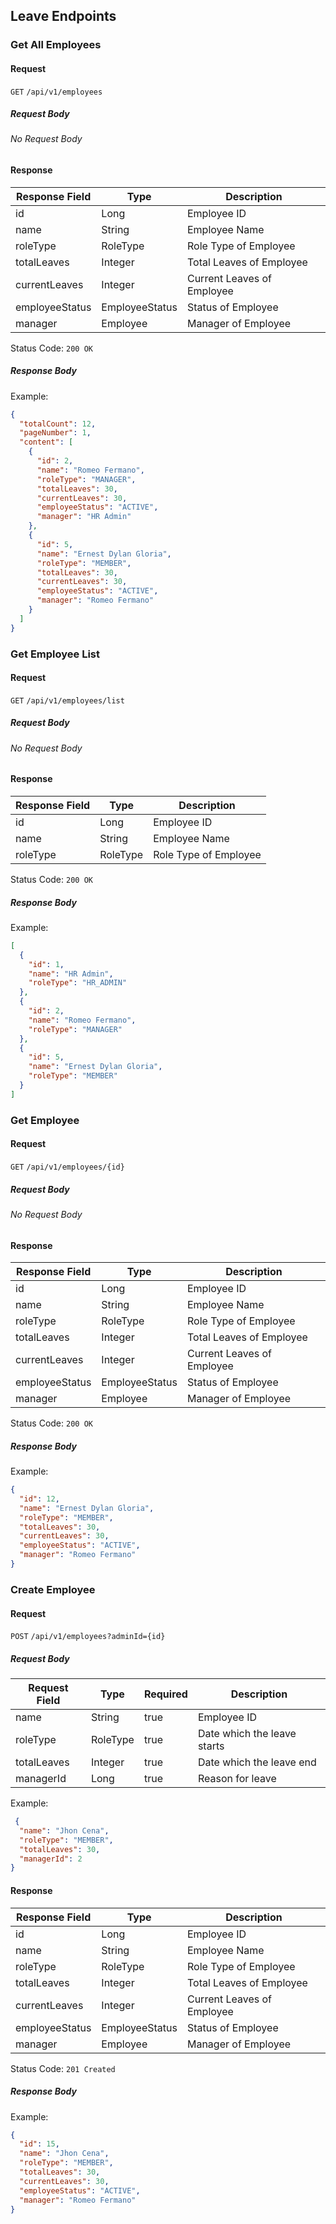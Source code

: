 ## Leave Endpoints

### Get All Employees

#### Request

`GET` `/api/v1/employees`

##### Request Body

###### No Request Body

#### Response

| Response Field | Type           | Description                |
|----------------|----------------|----------------------------|
| id             | Long           | Employee ID                |
| name           | String         | Employee Name              |
| roleType       | RoleType       | Role Type of Employee      |                                                                                                                                                                                                                                               
| totalLeaves    | Integer        | Total Leaves of Employee   |
| currentLeaves  | Integer        | Current Leaves of Employee |
| employeeStatus | EmployeeStatus | Status of Employee         |                   
| manager        | Employee       | Manager of Employee        | 

Status Code: `200 OK`

##### Response Body

Example:

```json
{
  "totalCount": 12,
  "pageNumber": 1,
  "content": [
    {
      "id": 2,
      "name": "Romeo Fermano",
      "roleType": "MANAGER",
      "totalLeaves": 30,
      "currentLeaves": 30,
      "employeeStatus": "ACTIVE",
      "manager": "HR Admin"
    },
    {
      "id": 5,
      "name": "Ernest Dylan Gloria",
      "roleType": "MEMBER",
      "totalLeaves": 30,
      "currentLeaves": 30,
      "employeeStatus": "ACTIVE",
      "manager": "Romeo Fermano"
    }
  ]
}
```

### Get Employee List

#### Request

`GET` `/api/v1/employees/list`

##### Request Body

###### No Request Body

#### Response

| Response Field | Type     | Description           |
|----------------|----------|-----------------------|
| id             | Long     | Employee ID           |
| name           | String   | Employee Name         |
| roleType       | RoleType | Role Type of Employee |

Status Code: `200 OK`

##### Response Body

Example:

```json
[
  {
    "id": 1,
    "name": "HR Admin",
    "roleType": "HR_ADMIN"
  },
  {
    "id": 2,
    "name": "Romeo Fermano",
    "roleType": "MANAGER"
  },
  {
    "id": 5,
    "name": "Ernest Dylan Gloria",
    "roleType": "MEMBER"
  }
]
```

### Get Employee

#### Request

`GET` `/api/v1/employees/{id}`

##### Request Body

###### No Request Body

#### Response

| Response Field | Type           | Description                |
|----------------|----------------|----------------------------|
| id             | Long           | Employee ID                |
| name           | String         | Employee Name              |
| roleType       | RoleType       | Role Type of Employee      |                                                                                                                                                                                                                                               
| totalLeaves    | Integer        | Total Leaves of Employee   |
| currentLeaves  | Integer        | Current Leaves of Employee |
| employeeStatus | EmployeeStatus | Status of Employee         |                   
| manager        | Employee       | Manager of Employee        | 

Status Code: `200 OK`

##### Response Body

Example:

```json
{
  "id": 12,
  "name": "Ernest Dylan Gloria",
  "roleType": "MEMBER",
  "totalLeaves": 30,
  "currentLeaves": 30,
  "employeeStatus": "ACTIVE",
  "manager": "Romeo Fermano"
}
```

### Create Employee

#### Request

`POST` `/api/v1/employees?adminId={id}`

##### Request Body

| Request Field | Type     | Required | Description                 |
|---------------|----------|----------|-----------------------------|
| name          | String   | true     | Employee ID                 |
| roleType      | RoleType | true     | Date which the leave starts |
| totalLeaves   | Integer  | true     | Date which the leave end    |
| managerId     | Long     | true     | Reason for leave            |

Example:

```json
 {
  "name": "Jhon Cena",
  "roleType": "MEMBER",
  "totalLeaves": 30,
  "managerId": 2
}
```

#### Response

| Response Field | Type           | Description                |
|----------------|----------------|----------------------------|
| id             | Long           | Employee ID                |
| name           | String         | Employee Name              |
| roleType       | RoleType       | Role Type of Employee      |                                                                                                                                                                                                                                               
| totalLeaves    | Integer        | Total Leaves of Employee   |
| currentLeaves  | Integer        | Current Leaves of Employee |
| employeeStatus | EmployeeStatus | Status of Employee         |                   
| manager        | Employee       | Manager of Employee        |

Status Code: `201 Created`

##### Response Body

Example:

```json
{
  "id": 15,
  "name": "Jhon Cena",
  "roleType": "MEMBER",
  "totalLeaves": 30,
  "currentLeaves": 30,
  "employeeStatus": "ACTIVE",
  "manager": "Romeo Fermano"
}
```